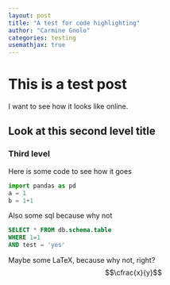 ```yaml
---
layout: post
title: "A test for code highlighting"
author: "Carmine Gnolo"
categories: testing
usemathjax: true
---
```


# This is a test post
I want to see how it looks like online. 
## Look at this second level title
### Third level

Here is some code to see how it goes
```python
import pandas as pd
a = 1
b = 1+1
```
Also some sql because why not
```sql
SELECT * FROM db.schema.table
WHERE 1=1
AND test = 'yes'
```
Maybe some LaTeX, because why not, right?
$$\cfrac{x}{y}$$